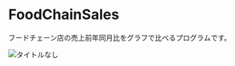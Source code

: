 # FoodChainSales
フードチェーン店の売上前年同月比をグラフで比べるプログラムです。

![タイトルなし](https://user-images.githubusercontent.com/20613753/83940932-4187e180-a822-11ea-902c-560f330e2c2b.gif)
